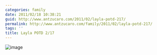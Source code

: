 ```yaml
---
categories: family
date: 2011/02/18 10:38:21
guid: http://www.antzucaro.com/2011/02/layla-potd-217/
permalink: http://www.antzucaro.com/family/2011/02/layla-potd-217/
tags: ''
title: Layla POTD 2/17
---
```

<img style="display:block;margin-right:auto;margin-left:auto;" alt="image" src="http://media.antzucaro.com/uploads/2011/02/wpid-IMG_20110217_170921.jpg" />

